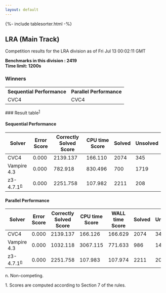 ```yaml
---
layout: default
---
```

{%- include tablesorter.html -%}

##  LRA (Main Track)

Competition results for the LRA division as of Fri Jul 13 00:02:11 GMT

**Benchmarks in this division : 2419  
Time limit: 1200s** 

### Winners
<table>
<tr><th class="center">Sequential Performance</th><th class="center">Parallel Performance</th></tr>
<tr class="center"><td>CVC4</td><td>CVC4</td></tr></table>
### Result table<sup><a href="#fn1">1</a></sup>

#### Sequential Performance

<table id="sequential" class="result sorted">
<thead><tr class="center">
  <th>Solver</th>
  <th>Error Score</th>
  <th>Correctly Solved Score</th>
  <th>CPU time Score</th>
  <th>Solved</th>
  <th>Unsolved</th>
</tr></thead><tr>
  <td>CVC4</td>
  <td>0.000</td>
  <td>2139.137</td>
  <td>166.110</td>
<td>2074</td>
<td>345</td>
</tr><tr>
  <td>Vampire 4.3</td>
  <td>0.000</td>
  <td>782.918</td>
  <td>830.496</td>
<td>700</td>
<td>1719</td>
</tr><tr>
  <td>z3-4.7.1<SUP><a href="#fn">n</a></SUP></td>
  <td>0.000</td>
  <td>2251.758</td>
  <td>107.982</td>
<td>2211</td>
<td>208</td>
</tr></table>

#### Parallel Performance

<table id="parallel" class="result sorted">
<thead><tr class="center">
  <th>Solver</th>
  <th>Error Score</th>
  <th>Correctly Solved Score</th>
  <th>CPU time Score</th>
  <th>WALL time Score</th>
  <th>Solved</th>
  <th>Unsolved</th>
</tr></thead><tr>
  <td>CVC4</td>
<td>0.000</td><td>2139.137</td><td>166.126</td><td>166.629</td><td>2074</td><td>345</td></tr><tr>
  <td>Vampire 4.3</td>
<td>0.000</td><td>1032.118</td><td>3067.115</td><td>771.633</td><td>986</td><td>1433</td></tr><tr>
  <td>z3-4.7.1<SUP><a href="#fn">n</a></SUP></td>
<td>0.000</td><td>2251.758</td><td>107.983</td><td>107.974</td><td>2211</td><td>208</td></tr></table>
 <span id="fn"> n. Non-competing. </span>

 <span id="fn1"> 1. Scores are computed according to Section 7 of the rules. </span>


